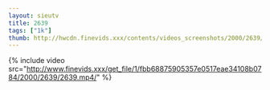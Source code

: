```yaml
--- 
layout: sieutv
title: 2639
tags: ["1k"]
thumb: http://hwcdn.finevids.xxx/contents/videos_screenshots/2000/2639/preview.mp4.jpg
---
```

{% include video src="http://www.finevids.xxx/get_file/1/fbb68875905357e0517eae34108b0784/2000/2639/2639.mp4/" %} 

